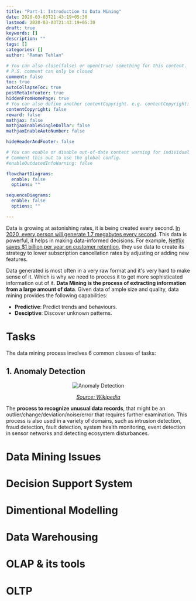 ```yaml
---
title: "Part-1: Introduction to Data Mining"
date: 2020-03-03T21:43:19+05:30
lastmod: 2020-03-03T21:43:19+05:30
draft: true
keywords: []
description: ""
tags: []
categories: []
author: "Raman Tehlan"

# You can also close(false) or open(true) something for this content.
# P.S. comment can only be closed
comment: false
toc: true
autoCollapseToc: true
postMetaInFooter: true
hiddenFromHomePage: true
# You can also define another contentCopyright. e.g. contentCopyright: "This is another copyright."
contentCopyright: false
reward: false
mathjax: false
mathjaxEnableSingleDollar: false
mathjaxEnableAutoNumber: false

hideHeaderAndFooter: false

# You can enable or disable out-of-date content warning for individual post.
# Comment this out to use the global config.
#enableOutdatedInfoWarning: false

flowchartDiagrams:
  enable: false
  options: ""

sequenceDiagrams: 
  enable: false
  options: ""

---
```


<!--more-->

Data is growing at astonishing rates, it is being created every second. [In 2020, every person will generate 1.7 megabytes every second](https://www.domo.com/learn/data-never-sleeps-6). This data is powerful, it helps in making data-informed decisions. For example, [Netflix saves $1 billion per year on customer retention](https://insidebigdata.com/2018/01/20/netflix-uses-big-data-drive-success/), they use data to create its strategy to lower subscription cancellation rates by adjusting or adding new features.

Data generated is most often in a very raw format and it's very hard to make sense of it. Which is why we need to process it to get more sophisticated information out of it. **Data Mining is the process of extracting information from a large amount of data**. Given data of ample size and quality, data mining provides the following capabilities:

- **Predictive**: Predict trends and behaviours.
- **Desciptive**: Discover unknown patterns.

# Tasks

The data mining process involves 6 common classes of tasks:

## 1. Anomaly Detection
<center>
<img src="https://user-images.githubusercontent.com/29037312/75825871-41fc8080-5dcc-11ea-8465-bcbfff2fae67.png" alt="Anomaly Detection">

*[Source: Wikipedia](https://www.wikiwand.com/en/Anomaly_detection)*
</center>

The **process to recognize unusual data records**, that might be an outlier/change/deviation/noise/error that requires further examination. This process is also used in a variety of domains, such as intrusion detection, fraud detection, fault detection, system health monitoring, event detection in sensor networks and detecting ecosystem disturbances.


# Data Mining Issues
# Decision Support System
# Dimentional Modelling
# Data Warehousing
# OLAP & its tools
# OLTP




